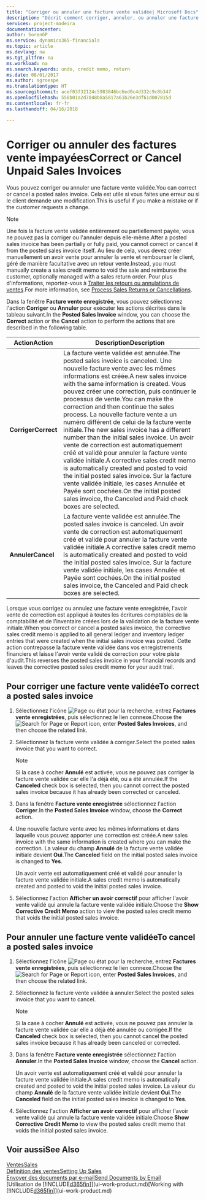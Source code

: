 ```yaml
---
title: "Corriger ou annuler une facture vente validée| Microsoft Docs"
description: "Décrit comment corriger, annuler, ou annuler une facture vente enregistrée et lettrer un avoir vente."
services: project-madeira
documentationcenter: 
author: SorenGP
ms.service: dynamics365-financials
ms.topic: article
ms.devlang: na
ms.tgt_pltfrm: na
ms.workload: na
ms.search.keywords: undo, credit memo, return
ms.date: 08/01/2017
ms.author: sgroespe
ms.translationtype: HT
ms.sourcegitcommit: acef03f32124c5983846bc6ed0c4d332c9c8b347
ms.openlocfilehash: 558b01a2d7048b8a5817a61b26e3df61d007815d
ms.contentlocale: fr-fr
ms.lasthandoff: 04/16/2018

---
```

# <a name="correct-or-cancel-unpaid-sales-invoices"></a><span data-ttu-id="3761d-103">Corriger ou annuler des factures vente impayées</span><span class="sxs-lookup"><span data-stu-id="3761d-103">Correct or Cancel Unpaid Sales Invoices</span></span>
<span data-ttu-id="3761d-104">Vous pouvez corriger ou annuler une facture vente validée.</span><span class="sxs-lookup"><span data-stu-id="3761d-104">You can correct or cancel a posted sales invoice.</span></span> <span data-ttu-id="3761d-105">Cela est utile si vous faites une erreur ou si le client demande une modification.</span><span class="sxs-lookup"><span data-stu-id="3761d-105">This is useful if you make a mistake or if the customer requests a change.</span></span>

> [!NOTE]  
>   <span data-ttu-id="3761d-106">Une fois la facture vente validée entièrement ou partiellement payée, vous ne pouvez pas la corriger ou l'annuler depuis elle-même.</span><span class="sxs-lookup"><span data-stu-id="3761d-106">After a posted sales invoice has been partially or fully paid, you cannot correct or cancel it from the posted sales invoice itself.</span></span> <span data-ttu-id="3761d-107">Au lieu de cela, vous devez créer manuellement un avoir vente pour annuler la vente et rembourser le client, géré de manière facultative avec un retour vente.</span><span class="sxs-lookup"><span data-stu-id="3761d-107">Instead, you must manually create a sales credit memo to void the sale and reimburse the customer, optionally managed with a sales return order.</span></span> <span data-ttu-id="3761d-108">Pour plus d'informations, reportez-vous à [Traiter les retours ou annulations de ventes](sales-how-process-sales-returns-cancellations.md).</span><span class="sxs-lookup"><span data-stu-id="3761d-108">For more information, see [Process Sales Returns or Cancellations](sales-how-process-sales-returns-cancellations.md).</span></span>

<span data-ttu-id="3761d-109">Dans la fenêtre **Facture vente enregistrée**, vous pouvez sélectionnez l'action **Corriger** ou **Annuler** pour exécuter les actions décrites dans le tableau suivant.</span><span class="sxs-lookup"><span data-stu-id="3761d-109">In the **Posted Sales Invoice** window, you can choose the **Correct** action or the **Cancel** action to perform the actions that are described in the following table.</span></span>

| <span data-ttu-id="3761d-110">Action</span><span class="sxs-lookup"><span data-stu-id="3761d-110">Action</span></span> | <span data-ttu-id="3761d-111">Description</span><span class="sxs-lookup"><span data-stu-id="3761d-111">Description</span></span> |
| --- | --- |
| <span data-ttu-id="3761d-112">**Corriger**</span><span class="sxs-lookup"><span data-stu-id="3761d-112">**Correct**</span></span> |<span data-ttu-id="3761d-113">La facture vente validée est annulée.</span><span class="sxs-lookup"><span data-stu-id="3761d-113">The posted sales invoice is canceled.</span></span> <span data-ttu-id="3761d-114">Une nouvelle facture vente avec les mêmes informations est créée.</span><span class="sxs-lookup"><span data-stu-id="3761d-114">A new sales invoice with the same information is created.</span></span> <span data-ttu-id="3761d-115">Vous pouvez créer une correction, puis continuer le processus de vente.</span><span class="sxs-lookup"><span data-stu-id="3761d-115">You can make the correction and then continue the sales process.</span></span> <span data-ttu-id="3761d-116">La nouvelle facture vente a un numéro différent de celui de la facture vente initiale.</span><span class="sxs-lookup"><span data-stu-id="3761d-116">The new sales invoice has a different number than the initial sales invoice.</span></span> <span data-ttu-id="3761d-117">Un avoir vente de correction est automatiquement créé et validé pour annuler la facture vente validée initiale.</span><span class="sxs-lookup"><span data-stu-id="3761d-117">A corrective sales credit memo is automatically created and posted to void the initial posted sales invoice.</span></span> <span data-ttu-id="3761d-118">Sur la facture vente validée initiale, les cases Annulée et Payée sont cochées.</span><span class="sxs-lookup"><span data-stu-id="3761d-118">On the initial posted sales invoice, the Canceled and Paid check boxes are selected.</span></span> |
| <span data-ttu-id="3761d-119">**Annuler**</span><span class="sxs-lookup"><span data-stu-id="3761d-119">**Cancel**</span></span> |<span data-ttu-id="3761d-120">La facture vente validée est annulée.</span><span class="sxs-lookup"><span data-stu-id="3761d-120">The posted sales invoice is canceled.</span></span> <span data-ttu-id="3761d-121">Un avoir vente de correction est automatiquement créé et validé pour annuler la facture vente validée initiale.</span><span class="sxs-lookup"><span data-stu-id="3761d-121">A corrective sales credit memo is automatically created and posted to void the initial posted sales invoice.</span></span> <span data-ttu-id="3761d-122">Sur la facture vente validée initiale, les cases Annulée et Payée sont cochées.</span><span class="sxs-lookup"><span data-stu-id="3761d-122">On the initial posted sales invoice, the Canceled and Paid check boxes are selected.</span></span> |

<span data-ttu-id="3761d-123">Lorsque vous corrigez ou annulez une facture vente enregistrée, l'avoir vente de correction est appliqué à toutes les écritures comptables de la comptabilité et de l'inventaire créées lors de la validation de la facture vente initiale.</span><span class="sxs-lookup"><span data-stu-id="3761d-123">When you correct or cancel a posted sales invoice, the corrective sales credit memo is applied to all general ledger and inventory ledger entries that were created when the initial sales invoice was posted.</span></span> <span data-ttu-id="3761d-124">Cette action contrepasse la facture vente validée dans vos enregistrements financiers et laisse l'avoir vente validé de correction pour votre piste d'audit.</span><span class="sxs-lookup"><span data-stu-id="3761d-124">This reverses the posted sales invoice in your financial records and leaves the corrective posted sales credit memo for your audit trail.</span></span>

## <a name="to-correct-a-posted-sales-invoice"></a><span data-ttu-id="3761d-125">Pour corriger une facture vente validée</span><span class="sxs-lookup"><span data-stu-id="3761d-125">To correct a posted sales invoice</span></span>
1. <span data-ttu-id="3761d-126">Sélectionnez l'icône ![Page ou état pour la recherche](media/ui-search/search_small.png "Page ou état pour la recherche"), entrez **Factures vente enregistrées**, puis sélectionnez le lien connexe.</span><span class="sxs-lookup"><span data-stu-id="3761d-126">Choose the ![Search for Page or Report](media/ui-search/search_small.png "Search for Page or Report icon") icon, enter **Posted Sales Invoices**, and then choose the related link.</span></span>  
2. <span data-ttu-id="3761d-127">Sélectionnez la facture vente validée à corriger.</span><span class="sxs-lookup"><span data-stu-id="3761d-127">Select the posted sales invoice that you want to correct.</span></span>

    > [!NOTE]  
   >   <span data-ttu-id="3761d-128">Si la case à cocher **Annulé** est activée, vous ne pouvez pas corriger la facture vente validée car elle l'a déjà été, ou a été annulée.</span><span class="sxs-lookup"><span data-stu-id="3761d-128">If the **Canceled** check box is selected, then you cannot correct the posted sales invoice because it has already been corrected or canceled.</span></span>
3. <span data-ttu-id="3761d-129">Dans la fenêtre **Facture vente enregistrée** sélectionnez l'action **Corriger**.</span><span class="sxs-lookup"><span data-stu-id="3761d-129">In the **Posted Sales Invoice** window, choose the **Correct** action.</span></span>  
4. <span data-ttu-id="3761d-130">Une nouvelle facture vente avec les mêmes informations et dans laquelle vous pouvez apporter une correction est créée.</span><span class="sxs-lookup"><span data-stu-id="3761d-130">A new sales invoice with the same information is created where you can make the correction.</span></span> <span data-ttu-id="3761d-131">La valeur du champ **Annulé** de la facture vente validée initiale devient **Oui**.</span><span class="sxs-lookup"><span data-stu-id="3761d-131">The **Canceled** field on the initial posted sales invoice is changed to **Yes**.</span></span>

    <span data-ttu-id="3761d-132">Un avoir vente est automatiquement créé et validé pour annuler la facture vente validée initiale.</span><span class="sxs-lookup"><span data-stu-id="3761d-132">A sales credit memo is automatically created and posted to void the initial posted sales invoice.</span></span>
5. <span data-ttu-id="3761d-133">Sélectionnez l'action **Afficher un avoir correctif** pour afficher l'avoir vente validé qui annule la facture vente validée initiale.</span><span class="sxs-lookup"><span data-stu-id="3761d-133">Choose the **Show Corrective Credit Memo** action to view the posted sales credit memo that voids the initial posted sales invoice.</span></span>

## <a name="to-cancel-a-posted-sales-invoice"></a><span data-ttu-id="3761d-134">Pour annuler une facture vente validée</span><span class="sxs-lookup"><span data-stu-id="3761d-134">To cancel a posted sales invoice</span></span>
1. <span data-ttu-id="3761d-135">Sélectionnez l'icône ![Page ou état pour la recherche](media/ui-search/search_small.png "Page ou état pour la recherche"), entrez **Factures vente enregistrées**, puis sélectionnez le lien connexe.</span><span class="sxs-lookup"><span data-stu-id="3761d-135">Choose the ![Search for Page or Report](media/ui-search/search_small.png "Search for Page or Report icon") icon, enter **Posted Sales Invoices**, and then choose the related link.</span></span>  
2. <span data-ttu-id="3761d-136">Sélectionnez la facture vente validée à annuler.</span><span class="sxs-lookup"><span data-stu-id="3761d-136">Select the posted sales invoice that you want to cancel.</span></span>

    > [!NOTE]  
   >   <span data-ttu-id="3761d-137">Si la case à cocher **Annulé** est activée, vous ne pouvez pas annuler la facture vente validée car elle a déjà été annulée ou corrigée.</span><span class="sxs-lookup"><span data-stu-id="3761d-137">If the **Canceled** check box is selected, then you cannot cancel the posted sales invoice because it has already been canceled or corrected.</span></span>
3. <span data-ttu-id="3761d-138">Dans la fenêtre **Facture vente enregistrée** sélectionnez l'action **Annuler**.</span><span class="sxs-lookup"><span data-stu-id="3761d-138">In the **Posted Sales Invoice** window, choose the **Cancel** action.</span></span>

    <span data-ttu-id="3761d-139">Un avoir vente est automatiquement créé et validé pour annuler la facture vente validée initiale.</span><span class="sxs-lookup"><span data-stu-id="3761d-139">A sales credit memo is automatically created and posted to void the initial posted sales invoice.</span></span> <span data-ttu-id="3761d-140">La valeur du champ **Annulé** de la facture vente validée initiale devient **Oui**.</span><span class="sxs-lookup"><span data-stu-id="3761d-140">The **Canceled** field on the initial posted sales invoice is changed to **Yes**.</span></span>
4. <span data-ttu-id="3761d-141">Sélectionnez l'action **Afficher un avoir correctif** pour afficher l'avoir vente validé qui annule la facture vente validée initiale.</span><span class="sxs-lookup"><span data-stu-id="3761d-141">Choose **Show Corrective Credit Memo** to view the posted sales credit memo that voids the initial posted sales invoice.</span></span>

## <a name="see-also"></a><span data-ttu-id="3761d-142">Voir aussi</span><span class="sxs-lookup"><span data-stu-id="3761d-142">See Also</span></span>
[<span data-ttu-id="3761d-143">Ventes</span><span class="sxs-lookup"><span data-stu-id="3761d-143">Sales</span></span>](sales-manage-sales.md)  
[<span data-ttu-id="3761d-144">Définition des ventes</span><span class="sxs-lookup"><span data-stu-id="3761d-144">Setting Up Sales</span></span>](sales-setup-sales.md)  
[<span data-ttu-id="3761d-145">Envoyer des documents par e-mail</span><span class="sxs-lookup"><span data-stu-id="3761d-145">Send Documents by Email</span></span>](ui-how-send-documents-email.md)  
<span data-ttu-id="3761d-146">[Utilisation de [!INCLUDE[d365fin](includes/d365fin_md.md)]](ui-work-product.md)</span><span class="sxs-lookup"><span data-stu-id="3761d-146">[Working with [!INCLUDE[d365fin](includes/d365fin_md.md)]](ui-work-product.md)</span></span>

